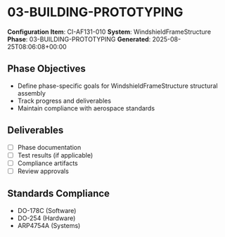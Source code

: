 # 03-BUILDING-PROTOTYPING

**Configuration Item**: CI-AF131-010
**System**: WindshieldFrameStructure
**Phase**: 03-BUILDING-PROTOTYPING
**Generated**: 2025-08-25T08:06:08+00:00

## Phase Objectives
- Define phase-specific goals for WindshieldFrameStructure structural assembly
- Track progress and deliverables
- Maintain compliance with aerospace standards

## Deliverables
- [ ] Phase documentation
- [ ] Test results (if applicable)
- [ ] Compliance artifacts
- [ ] Review approvals

## Standards Compliance
- DO-178C (Software)
- DO-254 (Hardware)
- ARP4754A (Systems)

